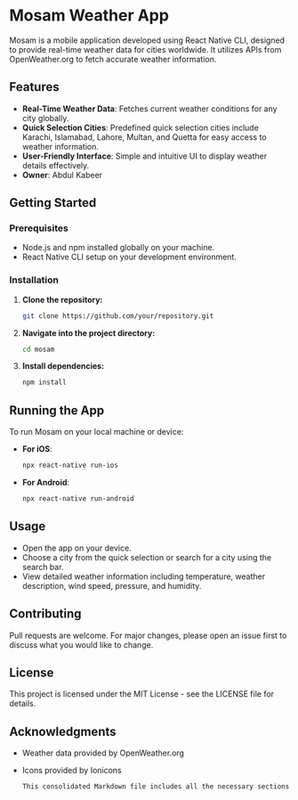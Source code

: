 # Mosam Weather App

Mosam is a mobile application developed using React Native CLI, designed to provide real-time weather data for cities worldwide. It utilizes APIs from OpenWeather.org to fetch accurate weather information.

## Features

- **Real-Time Weather Data**: Fetches current weather conditions for any city globally.
- **Quick Selection Cities**: Predefined quick selection cities include Karachi, Islamabad, Lahore, Multan, and Quetta for easy access to weather information.
- **User-Friendly Interface**: Simple and intuitive UI to display weather details effectively.
- **Owner**: Abdul Kabeer

## Getting Started

### Prerequisites

- Node.js and npm installed globally on your machine.
- React Native CLI setup on your development environment.

### Installation

1. **Clone the repository:**

   ```bash
   git clone https://github.com/your/repository.git

2. **Navigate into the project directory:**

   ```bash
   cd mosam
   
3. **Install dependencies:**

   ```bash
   npm install

## Running the App

To run Mosam on your local machine or device:

- **For iOS**:

  ```bash
  npx react-native run-ios

- **For Android**:

  ```bash
  npx react-native run-android

## Usage

- Open the app on your device.
- Choose a city from the quick selection or search for a city using the search bar.
- View detailed weather information including temperature, weather description, wind speed, pressure, and humidity.

## Contributing

Pull requests are welcome. For major changes, please open an issue first to discuss what you would like to change.

## License

This project is licensed under the MIT License - see the LICENSE file for details.

## Acknowledgments

- Weather data provided by OpenWeather.org
- Icons provided by Ionicons

  ```css
  This consolidated Markdown file includes all the necessary sections for your README, providing a comprehensive guide for users and contributors to understand and use the Mosam weather app. Adjust any URLs, paths, or additional details based on your project's specific setup and requirements.
